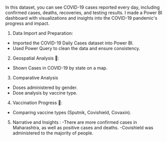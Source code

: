 In this dataset, you can see COVID-19 cases reported every day, including confirmed cases, deaths, recoveries, and testing results. I made a Power BI dashboard with visualizations and insights into the COVID-19 pandemic's progress and impact.


1. Data Import and Preparation: 
- Imported the COVID-19 Daily Cases dataset into Power BI. 
- Used Power Query to clean the data and ensure consistency.

2. Geospatial Analysis 📍: 
- Shown Cases in COVID-19 by state on a map. 

3. Comparative Analysis 
- Doses administered by gender.
- Dose analysis by vaccine type.

4. Vaccination Progress 💉: 
- Comparing vaccine types (Sputnik, Covishield, Covaxin).

5. Narrative and Insights : 
-There are more confirmed cases in Maharashtra, as well as positive cases and deaths.
-Covishield was administered to the majority of people.
